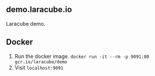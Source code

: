 ## demo.laracube.io

Laracube demo.

## Docker

1. Run the docker image. `docker run -it --rm -p 9091:80 gcr.io/laracube/demo`
2. Visit `localhost:9091`
